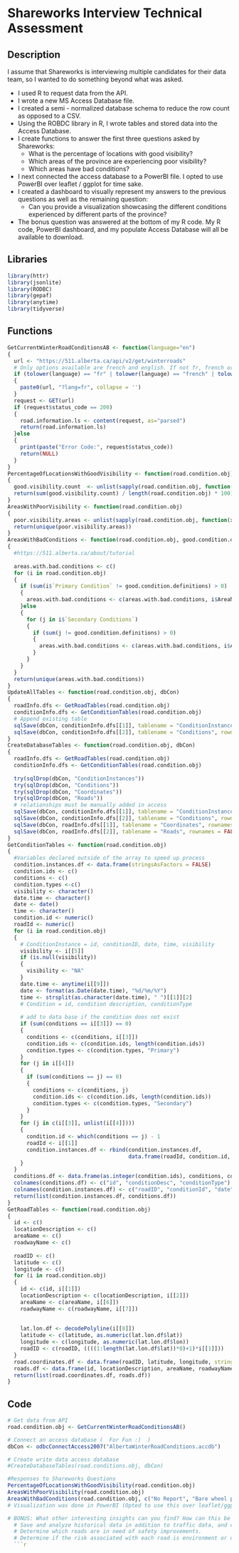 # Shareworks Interview Technical Assessment 

## Description
I assume that Shareworks is interviewing multiple candidates for their data team, so I wanted to do something beyond what was asked. 
* I used R to request data from the API. 
* I wrote a new MS Access Database file. 
* I created a semi - normalized database schema to reduce the row count as opposed to a CSV.
* Using the ROBDC library in R, I wrote tables and stored data into the Access Database.
* I create functions to answer the first three questions asked by Shareworks:
  * What is the percentage of locations with good visibility?
  * Which areas of the province are experiencing poor visibility?
  * Which areas have bad conditions? 
* I next connected the access database to a PowerBI file. I opted to use PowerBI over leaflet / ggplot for time sake.
* I created a dashboard to visually represent my answers to the previous questions as well as the remaining question:
  * Can you provide a visualization showcasing the different conditions experienced by different parts of the province?
* The bonus question was answered at the bottom of my R code.
My R code, PowerBI dashboard, and my populate Access Database will all be available to download.

## Libraries 

```r
library(httr)
library(jsonlite)
library(RODBC)
library(gepaf)
library(anytime)
library(tidyverse)
```

## Functions 

```r
GetCurrentWinterRoadConditionsAB <- function(language="en")
{
  url <- "https://511.alberta.ca/api/v2/get/winterroads"
  # Only options available are french and english. If not fr, french or francais, the default will be english
  if (tolower(language) == "fr" | tolower(language) == "french" | tolower(language) == "francais")
  {
    paste0(url, "?lang=fr", collapse = '')
  }
  request <- GET(url)
  if (request$status_code == 200)
  {
    road.information.ls <- content(request, as="parsed")
    return(road.information.ls)
  }else
  {
    print(paste("Error Code:", request$status_code))
    return(NULL)
  }
}
PercentageOfLocationsWithGoodVisibility <- function(road.condition.obj)
{
  good.visibility.count  <- unlist(sapply(road.condition.obj, function(x) if (!is.null(x$Visibility)){ if (tolower(x$Visibility) == "good"){return(TRUE) } }))
  return(sum(good.visibility.count) / length(road.condition.obj) * 100)
}
AreasWithPoorVisibility <- function(road.condition.obj)
{
  poor.visibility.areas <- unlist(sapply(road.condition.obj, function(x) if (!is.null(x$Visibility)){ if (tolower(x$Visibility) == "poor") {return(x$AreaName)}}))
  return(unique(poor.visibility.areas))
}
AreasWithBadConditions <- function(road.condition.obj, good.condition.definitions)
{
  #https://511.alberta.ca/about/tutorial
  
  areas.with.bad.conditions <- c()
  for (i in road.condition.obj) 
  {
    if (sum(i$`Primary Condition` != good.condition.definitions) > 0)
    {
      areas.with.bad.conditions <- c(areas.with.bad.conditions, i$AreaName)
    }else
    {
      for (j in i$`Secondary Conditions`) 
      {
        if (sum(j != good.condition.definitions) > 0)
        {
          areas.with.bad.conditions <- c(areas.with.bad.conditions, i$AreaName)
        }
      }
    }
  }
  return(unique(areas.with.bad.conditions))
}
UpdateAllTables <- function(road.condition.obj, dbCon)
{
  roadInfo.dfs <- GetRoadTables(road.condition.obj)
  conditionInfo.dfs <- GetConditionTables(road.condition.obj)
  # Append existing table
  sqlSave(dbCon, conditionInfo.dfs[[1]], tablename = "ConditionInstances", rownames = FALSE, append = TRUE)
  sqlSave(dbCon, conditionInfo.dfs[[2]], tablename = "Conditions", rownames = FALSE, append = TRUE)
}
CreateDatabaseTables <- function(road.condition.obj, dbCon)
{
  roadInfo.dfs <- GetRoadTables(road.condition.obj)
  conditionInfo.dfs <- GetConditionTables(road.condition.obj)
  
  try(sqlDrop(dbCon, "ConditionInstances"))
  try(sqlDrop(dbCon, "Conditions"))
  try(sqlDrop(dbCon, "Coordinates"))
  try(sqlDrop(dbCon, "Roads"))
  # relationships must be manually added in access
  sqlSave(dbCon, conditionInfo.dfs[[1]], tablename = "ConditionInstances", rownames = FALSE)
  sqlSave(dbCon, conditionInfo.dfs[[2]], tablename = "Conditions", rownames = FALSE)
  sqlSave(dbCon, roadInfo.dfs[[1]], tablename = "Coordinates", rownames = FALSE)
  sqlSave(dbCon, roadInfo.dfs[[2]], tablename = "Roads", rownames = FALSE)
}
GetConditionTables <- function(road.condition.obj)
{
  #Variables declared outside of the array to speed up process
  condition.instances.df <- data.frame(stringsAsFactors = FALSE)
  condition.ids <- c()
  conditions <- c()
  condition.types <-c()
  visibility <- character()
  date.time <- character()
  date <- date()
  time <- character()
  condition.id <- numeric()
  roadId <- numeric()
  for (i in road.condition.obj) 
  {
    # ConditionInstance = id, conditionID, date, time, visibility
    visibility <- i[[5]]
    if (is.null(visibility))
    {
      visibility <- "NA"
    }
    date.time <- anytime(i[[9]])
    date <- format(as.Date(date.time), "%d/%m/%Y")
    time <- strsplit(as.character(date.time), " ")[[1]][2]
    # Condition = id, condition description, conditionType
    
    # add to data base if the condition does not exist
    if (sum(conditions == i[[3]]) == 0)
    {
      conditions <- c(conditions, i[[3]])
      condition.ids <- c(condition.ids, length(condition.ids))
      condition.types <- c(condition.types, "Primary")
    }
    for (j in i[[4]])
    {
      if (sum(conditions == j) == 0)
      {
        conditions <- c(conditions, j)
        condition.ids <- c(condition.ids, length(condition.ids))
        condition.types <- c(condition.types, "Secondary")
      }
    }
    for (j in c(i[[3]], unlist(i[[4]])))
    {
      condition.id <- which(conditions == j) - 1
      roadId <- i[[1]]
      condition.instances.df <- rbind(condition.instances.df,
                                      data.frame(roadId, condition.id, date, time, visibility, stringsAsFactors = FALSE))
    }
  }
  conditions.df <- data.frame(as.integer(condition.ids), conditions, condition.types, stringsAsFactors = FALSE)
  colnames(conditions.df) <- c("id", "conditionDesc", "conditionType")
  colnames(condition.instances.df) <- c("roadID", "conditionId", "date", "time", "visibility")
  return(list(condition.instances.df, conditions.df))
}
GetRoadTables <- function(road.condition.obj)
{
  id <- c()
  locationDescription <- c()
  areaName <- c()
  roadwayName <- c()
  
  roadID <- c()
  latitude <- c()
  longitude <- c()
  for (i in road.condition.obj) 
  {
    id <- c(id, i[[1]])
    locationDescription <- c(locationDescription, i[[2]])
    areaName <- c(areaName, i[[6]])
    roadwayName <- c(roadwayName, i[[7]])
    
    
    lat.lon.df <- decodePolyline(i[[8]])
    latitude <- c(latitude, as.numeric(lat.lon.df$lat))
    longitude <- c(longitude, as.numeric(lat.lon.df$lon))
    roadID <- c(roadID, ((((1:length(lat.lon.df$lat))*0)+1)*i[[1]]))
  }
  road.coordinates.df <- data.frame(roadID, latitude, longitude, stringsAsFactors = FALSE)
  roads.df <- data.frame(id, locationDescription, areaName, roadwayName, stringsAsFactors = FALSE)
  return(list(road.coordinates.df, roads.df))
}
```


## Code

```r
# Get data from API
road.condition.obj <- GetCurrentWinterRoadConditionsAB()

# Connect an access database (  For Fun :)  )
dbCon <- odbcConnectAccess2007("AlbertaWinterRoadConditions.accdb")

# Create write data access database
#CreateDatabaseTables(road.conditions.obj, dbCon)

#Responses to Shareworks Questions
PercentageOfLocationsWithGoodVisibility(road.condition.obj)
AreasWithPoorVisibility(road.condition.obj)
AreasWithBadConditions(road.condition.obj, c("No Report", "Bare wheel paths", "Bare Dry"))
# Visualization was done in PowerBI (Opted to use this over leaflet/ggplot, so I could quickly make a full dashboard)

# BONUS: What other interesting insights can you find? How can this be used by the government to improve people's welling?
  # Save and analyze historical data in addition to traffic data, and collision data to improve road safety.
  # Determine which roads are in need of safety improvements. 
  # Determine if the risk associated with each road is environment or driver based. Improve roads accordingly
  ```r



